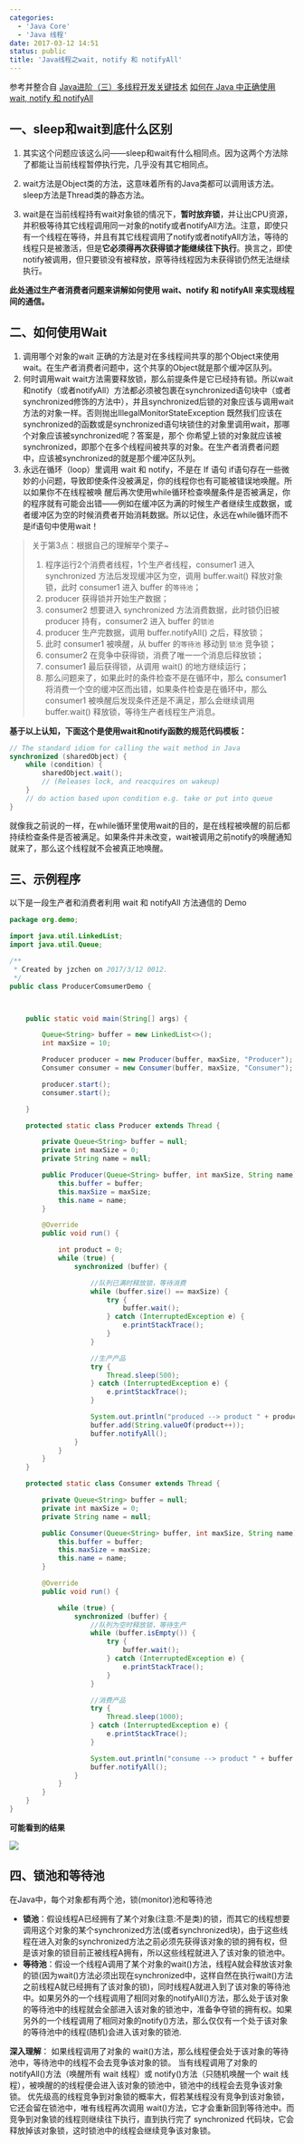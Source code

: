 ```yaml
---
categories:
  - 'Java Core'
  - 'Java 线程'
date: 2017-03-12 14:51
status: public
title: 'Java线程之wait, notify 和 notifyAll'
---
```


参考并整合自 
[Java进阶（三）多线程开发关键技术](http://www.jasongj.com/java/multi_thread/)
[如何在 Java 中正确使用 wait, notify 和 notifyAll](http://developer.51cto.com/art/201508/487488.htm)

## 一、sleep和wait到底什么区别
1. 其实这个问题应该这么问——sleep和wait有什么相同点。因为这两个方法除了都能让当前线程暂停执行完，几乎没有其它相同点。

2. wait方法是Object类的方法，这意味着所有的Java类都可以调用该方法。sleep方法是Thread类的静态方法。

3. wait是在当前线程持有wait对象锁的情况下，**暂时放弃锁**，并让出CPU资源，并积极等待其它线程调用同一对象的notify或者notifyAll方法。注意，即使只有一个线程在等待，并且有其它线程调用了notify或者notifyAll方法，等待的线程只是被激活，但是**它必须得再次获得锁才能继续往下执行**。换言之，即使notify被调用，但只要锁没有被释放，原等待线程因为未获得锁仍然无法继续执行。



**此处通过生产者消费者问题来讲解如何使用 wait、notify 和 notifyAll 来实现线程间的通信。**



## 二、如何使用Wait

1. 调用哪个对象的wait 
  正确的方法是对在多线程间共享的那个Object来使用wait。在生产者消费者问题中，这个共享的Object就是那个缓冲区队列。
2. 何时调用wait
  wait方法需要释放锁，那么前提条件是它已经持有锁。所以wait和notify（或者notifyAll）方法都必须被包裹在synchronized语句块中（或者synchronized修饰的方法中），并且synchronized后锁的对象应该与调用wait方法的对象一样。否则抛出IllegalMonitorStateException
  既然我们应该在synchronized的函数或是synchronized语句块锁住的对象里调用wait，那哪个对象应该被synchronized呢？答案是，那个 你希望上锁的对象就应该被synchronized，即那个在多个线程间被共享的对象。在生产者消费者问题中，应该被synchronized的就是那个缓冲区队列。
3. 永远在循环（loop）里调用 wait 和 notify，不是在 If 语句
  if语句存在一些微妙的小问题，导致即使条件没被满足，你的线程你也有可能被错误地唤醒。所以如果你不在线程被唤 醒后再次使用while循环检查唤醒条件是否被满足，你的程序就有可能会出错——例如在缓冲区为满的时候生产者继续生成数据，或者缓冲区为空的时候消费者开始消耗数据。所以记住，永远在while循环而不是if语句中使用wait！

>关于第3点：根据自己的理解举个栗子~
>
>1. 程序运行2个消费者线程，1个生产者线程，consumer1 进入 synchronized 方法后发现缓冲区为空，调用 buffer.wait() 释放对象锁，此时 consumer1 进入 buffer 的`等待池`；
>2. producer 获得锁并开始生产数据；
>3. consumer2 想要进入 synchronized 方法消费数据，此时锁仍旧被 producer 持有，consumer2 进入 buffer 的`锁池`
>4. producer 生产完数据，调用 buffer.notifyAll() 之后，释放锁；
>5. 此时 consumer1 被唤醒，从 buffer 的`等待池` 移动到 `锁池` 竞争锁；
>6. consumer2 在竞争中获得锁，消费了唯一一个消息后释放锁；
>7. consumer1 最后获得锁，从调用 wait() 的地方继续运行；
>8. 那么问题来了，如果此时的条件检查不是在循环中，那么 consumer1 将消费一个空的缓冲区而出错，如果条件检查是在循环中，那么 consumer1 被唤醒后发现条件还是不满足，那么会继续调用 buffer.wait() 释放锁，等待生产者线程生产消息。



**基于以上认知，下面这个是使用wait和notify函数的规范代码模板：**
```java
// The standard idiom for calling the wait method in Java 
synchronized (sharedObject) { 
    while (condition) { 
        sharedObject.wait(); 
        // (Releases lock, and reacquires on wakeup) 
    } 
    // do action based upon condition e.g. take or put into queue 
} 
```
就像我之前说的一样，在while循环里使用wait的目的，是在线程被唤醒的前后都持续检查条件是否被满足。如果条件并未改变，wait被调用之前notify的唤醒通知就来了，那么这个线程就不会被真正地唤醒。



## 三、示例程序

以下是一段生产者和消费者利用 wait 和 notifyAll 方法通信的 Demo
```java
package org.demo;

import java.util.LinkedList;
import java.util.Queue;

/**
 * Created by jzchen on 2017/3/12 0012.
 */
public class ProducerComsumerDemo {



    public static void main(String[] args) {

        Queue<String> buffer = new LinkedList<>();
        int maxSize = 10;

        Producer producer = new Producer(buffer, maxSize, "Producer");
        Consumer consumer = new Consumer(buffer, maxSize, "Consumer");

        producer.start();
        consumer.start();

    }

    protected static class Producer extends Thread {

        private Queue<String> buffer = null;
        private int maxSize = 0;
        private String name = null;

        public Producer(Queue<String> buffer, int maxSize, String name) {
            this.buffer = buffer;
            this.maxSize = maxSize;
            this.name = name;
        }

        @Override
        public void run() {

            int product = 0;
            while (true) {
                synchronized (buffer) {

                    //队列已满时释放锁，等待消费
                    while (buffer.size() == maxSize) {
                        try {
                            buffer.wait();
                        } catch (InterruptedException e) {
                            e.printStackTrace();
                        }
                    }

                    //生产产品
                    try {
                        Thread.sleep(500);
                    } catch (InterruptedException e) {
                        e.printStackTrace();
                    }

                    System.out.println("produced --> product " + product);
                    buffer.add(String.valueOf(product++));
                    buffer.notifyAll();
                }
            }
        }
    }

    protected static class Consumer extends Thread {

        private Queue<String> buffer = null;
        private int maxSize = 0;
        private String name = null;

        public Consumer(Queue<String> buffer, int maxSize, String name) {
            this.buffer = buffer;
            this.maxSize = maxSize;
            this.name = name;
        }

        @Override
        public void run() {

            while (true) {
                synchronized (buffer) {
                    //队列为空时释放锁，等待生产
                    while (buffer.isEmpty()) {
                        try {
                            buffer.wait();
                        } catch (InterruptedException e) {
                            e.printStackTrace();
                        }
                    }

                    //消费产品
                    try {
                        Thread.sleep(1000);
                    } catch (InterruptedException e) {
                        e.printStackTrace();
                    }

                    System.out.println("consume --> product " + buffer.poll());
                    buffer.notifyAll();
                }
            }
        }
    }
}
```

 **可能看到的结果**

![](./wait-and-notify/producer_consumer.png)





## 四、锁池和等待池

在Java中，每个对象都有两个池，锁(monitor)池和等待池

- **锁池**：假设线程A已经拥有了某个对象(注意:不是类)的锁，而其它的线程想要调用这个对象的某个synchronized方法(或者synchronized块)，由于这些线程在进入对象的synchronized方法之前必须先获得该对象的锁的拥有权，但是该对象的锁目前正被线程A拥有，所以这些线程就进入了该对象的锁池中。
- **等待池**：假设一个线程A调用了某个对象的wait()方法，线程A就会释放该对象的锁(因为wait()方法必须出现在synchronized中，这样自然在执行wait()方法之前线程A就已经拥有了该对象的锁)，同时线程A就进入到了该对象的等待池中。如果另外的一个线程调用了相同对象的notifyAll()方法，那么处于该对象的等待池中的线程就会全部进入该对象的锁池中，准备争夺锁的拥有权。如果另外的一个线程调用了相同对象的notify()方法，那么仅仅有一个处于该对象的等待池中的线程(随机)会进入该对象的锁池.

**深入理解**： 
如果线程调用了对象的 wait()方法，那么线程便会处于该对象的等待池中，等待池中的线程不会去竞争该对象的锁。 
当有线程调用了对象的 notifyAll()方法（唤醒所有 wait 线程）或 notify()方法（只随机唤醒一个 wait 线程），被唤醒的的线程便会进入该对象的锁池中，锁池中的线程会去竞争该对象锁。 
优先级高的线程竞争到对象锁的概率大，假若某线程没有竞争到该对象锁，它还会留在锁池中，唯有线程再次调用 wait()方法，它才会重新回到等待池中。而竞争到对象锁的线程则继续往下执行，直到执行完了 synchronized 代码块，它会释放掉该对象锁，这时锁池中的线程会继续竞争该对象锁。
